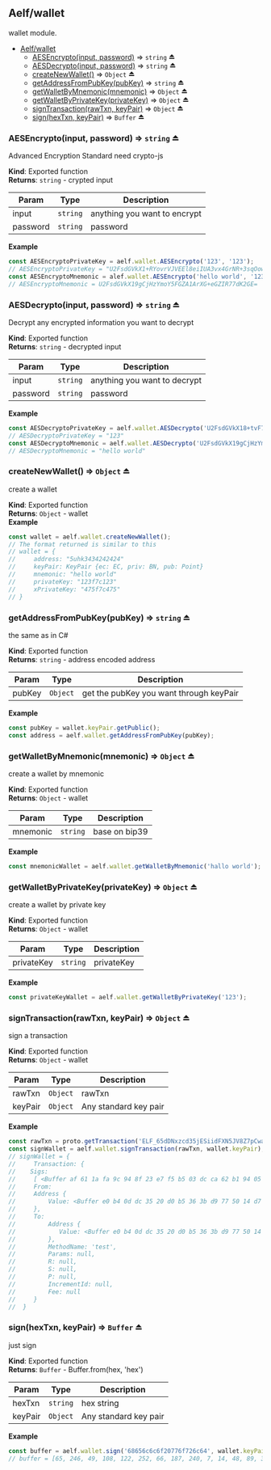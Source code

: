 <a name="module_Aelf/wallet"></a>

## Aelf/wallet
wallet module.


* [Aelf/wallet](#module_Aelf/wallet)
    * [AESEncrypto(input, password)](#exp_module_Aelf/wallet--AESEncrypto) ⇒ <code>string</code> ⏏
    * [AESDecrypto(input, password)](#exp_module_Aelf/wallet--AESDecrypto) ⇒ <code>string</code> ⏏
    * [createNewWallet()](#exp_module_Aelf/wallet--createNewWallet) ⇒ <code>Object</code> ⏏
    * [getAddressFromPubKey(pubKey)](#exp_module_Aelf/wallet--getAddressFromPubKey) ⇒ <code>string</code> ⏏
    * [getWalletByMnemonic(mnemonic)](#exp_module_Aelf/wallet--getWalletByMnemonic) ⇒ <code>Object</code> ⏏
    * [getWalletByPrivateKey(privateKey)](#exp_module_Aelf/wallet--getWalletByPrivateKey) ⇒ <code>Object</code> ⏏
    * [signTransaction(rawTxn, keyPair)](#exp_module_Aelf/wallet--signTransaction) ⇒ <code>Object</code> ⏏
    * [sign(hexTxn, keyPair)](#exp_module_Aelf/wallet--sign) ⇒ <code>Buffer</code> ⏏

<a name="exp_module_Aelf/wallet--AESEncrypto"></a>

### AESEncrypto(input, password) ⇒ <code>string</code> ⏏
Advanced Encryption Standard need crypto-js

**Kind**: Exported function  
**Returns**: <code>string</code> - crypted input  

| Param | Type | Description |
| --- | --- | --- |
| input | <code>string</code> | anything you want to encrypt |
| password | <code>string</code> | password |

**Example**  
```js
const AESEncryptoPrivateKey = aelf.wallet.AESEncrypto('123', '123');
// AESEncryptoPrivateKey = "U2FsdGVkX1+RYovrVJVEEl8eiIUA3vx4GrNR+3sqOow="
const AESEncryptoMnemonic = alef.wallet.AESEncrypto('hello world', '123');
// AESEncryptoMnemonic = U2FsdGVkX19gCjHzYmoY5FGZA1ArXG+eGZIR77dK2GE=
```
<a name="exp_module_Aelf/wallet--AESDecrypto"></a>

### AESDecrypto(input, password) ⇒ <code>string</code> ⏏
Decrypt any encrypted information you want to decrypt

**Kind**: Exported function  
**Returns**: <code>string</code> - decrypted input  

| Param | Type | Description |
| --- | --- | --- |
| input | <code>string</code> | anything you want to decrypt |
| password | <code>string</code> | password |

**Example**  
```js
const AESDecryptoPrivateKey = aelf.wallet.AESDecrypto('U2FsdGVkX18+tvF7t4rhGOi5cbUvdTH2U5a6Tbu4Ojg=', '123');
// AESDecryptoPrivateKey = "123"
const AESDecryptoMnemonic = aelf.wallet.AESDecrypto('U2FsdGVkX19gCjHzYmoY5FGZA1ArXG+eGZIR77dK2GE=', '123');
// AESDecryptoMnemonic = "hello world"
```
<a name="exp_module_Aelf/wallet--createNewWallet"></a>

### createNewWallet() ⇒ <code>Object</code> ⏏
create a wallet

**Kind**: Exported function  
**Returns**: <code>Object</code> - wallet  
**Example**  
```js
const wallet = aelf.wallet.createNewWallet();
// The format returned is similar to this
// wallet = {
//     address: "5uhk3434242424"
//     keyPair: KeyPair {ec: EC, priv: BN, pub: Point}
//     mnemonic: "hello world"
//     privateKey: "123f7c123"
//     xPrivateKey: "475f7c475"
// }
```
<a name="exp_module_Aelf/wallet--getAddressFromPubKey"></a>

### getAddressFromPubKey(pubKey) ⇒ <code>string</code> ⏏
the same as in C#

**Kind**: Exported function  
**Returns**: <code>string</code> - address encoded address  

| Param | Type | Description |
| --- | --- | --- |
| pubKey | <code>Object</code> | get the pubKey you want through keyPair |

**Example**  
```js
const pubKey = wallet.keyPair.getPublic();
const address = aelf.wallet.getAddressFromPubKey(pubKey);
```
<a name="exp_module_Aelf/wallet--getWalletByMnemonic"></a>

### getWalletByMnemonic(mnemonic) ⇒ <code>Object</code> ⏏
create a wallet by mnemonic

**Kind**: Exported function  
**Returns**: <code>Object</code> - wallet  

| Param | Type | Description |
| --- | --- | --- |
| mnemonic | <code>string</code> | base on bip39 |

**Example**  
```js
const mnemonicWallet = aelf.wallet.getWalletByMnemonic('hallo world');
```
<a name="exp_module_Aelf/wallet--getWalletByPrivateKey"></a>

### getWalletByPrivateKey(privateKey) ⇒ <code>Object</code> ⏏
create a wallet by private key

**Kind**: Exported function  
**Returns**: <code>Object</code> - wallet  

| Param | Type | Description |
| --- | --- | --- |
| privateKey | <code>string</code> | privateKey |

**Example**  
```js
const privateKeyWallet = aelf.wallet.getWalletByPrivateKey('123');
```
<a name="exp_module_Aelf/wallet--signTransaction"></a>

### signTransaction(rawTxn, keyPair) ⇒ <code>Object</code> ⏏
sign a transaction

**Kind**: Exported function  
**Returns**: <code>Object</code> - wallet  

| Param | Type | Description |
| --- | --- | --- |
| rawTxn | <code>Object</code> | rawTxn |
| keyPair | <code>Object</code> | Any standard key pair |

**Example**  
```js
const rawTxn = proto.getTransaction('ELF_65dDNxzcd35jESiidFXN5JV8Z7pCwaFnepuYQToNefSgqk9', 'ELF_65dDNxzcd35jESiidFXN5JV8Z7pCwaFnepuYQToNefSgqk9', 'test', []);
const signWallet = aelf.wallet.signTransaction(rawTxn, wallet.keyPair);
// signWallet = { 
//     Transaction: {
//    Sigs:
//     [ <Buffer af 61 1a fa 9c 94 8f 23 e7 f5 b5 03 dc ca 62 b1 94 05 e9 cc 28 ed 9b 6c af 1f 4f 1b 78 14 5e 52 72 35 81 ba b1 51 35 4c 63 c5 38 0a 1f b9 b9 ab d8 22 ... > ],
//     From:
//     Address {
//         Value: <Buffer e0 b4 0d dc 35 20 d0 b5 36 3b d9 77 50 14 d7 7e 4b 8f e8 32 94 6d 0e 38 25 73 1d 89 12 7b>
//     },
//     To:
//         Address {
//            Value: <Buffer e0 b4 0d dc 35 20 d0 b5 36 3b d9 77 50 14 d7 7e 4b 8f e8 32 94 6d 0e 38 25 73 1d 89 12 7b> 
//         },
//         MethodName: 'test',
//         Params: null,
//         R: null,
//         S: null,
//         P: null,
//         IncrementId: null,
//         Fee: null
//     }
//  }
```
<a name="exp_module_Aelf/wallet--sign"></a>

### sign(hexTxn, keyPair) ⇒ <code>Buffer</code> ⏏
just sign

**Kind**: Exported function  
**Returns**: <code>Buffer</code> - Buffer.from(hex, 'hex')  

| Param | Type | Description |
| --- | --- | --- |
| hexTxn | <code>string</code> | hex string |
| keyPair | <code>Object</code> | Any standard key pair |

**Example**  
```js
const buffer = aelf.wallet.sign('68656c6c6f20776f726c64', wallet.keyPair);
// buffer = [65, 246, 49, 108, 122, 252, 66, 187, 240, 7, 14, 48, 89, 38, 103, 42, 58, 0, 46, 182, 180, 194, 200, 208, 141, 15, 95, 67, 234, 248, 31, 199, 73, 151, 2, 133, 233, 84, 180, 216, 116, 9, 153, 208, 254, 175, 96, 123, 76, 184, 224, 87, 69, 220, 172, 170, 239, 232, 188, 123, 168, 163, 244, 151, 1]
```